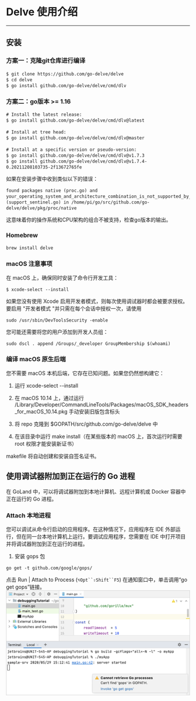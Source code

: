 # Delve 使用介绍

---

## 安装

### 方案一：克隆git仓库进行编译

```sh-session
$ git clone https://github.com/go-delve/delve
$ cd delve
$ go install github.com/go-delve/delve/cmd/dlv
```

### 方案二：go版本 >= 1.16

```sh-session
# Install the latest release:
$ go install github.com/go-delve/delve/cmd/dlv@latest

# Install at tree head:
$ go install github.com/go-delve/delve/cmd/dlv@master

# Install at a specific version or pseudo-version:
$ go install github.com/go-delve/delve/cmd/dlv@v1.7.3
$ go install github.com/go-delve/delve/cmd/dlv@v1.7.4-0.20211208103735-2f13672765fe
```

如果在安装步骤中收到类似以下的错误：

```shell
found packages native (proc.go) and your_operating_system_and_architecture_combination_is_not_supported_by_delve (support_sentinel.go) in /home/pi/go/src/github.com/go-delve/delve/pkg/proc/native
```

这意味着你的操作系统和CPU架构的组合不被支持，检查go版本的输出。   

### Homebrew

```shell
brew install delve
```

### macOS 注意事项

在 macOS 上，确保同时安装了命令行开发工具：

```shell
$ xcode-select --install
```

如果您没有使用 Xcode 启用开发者模式，则每次使用调试器时都会被要求授权。要启用 "开发者模式 "并只需在每个会话中授权一次，请使用

```shell
sudo /usr/sbin/DevToolsSecurity -enable
```

您可能还需要将您的用户添加到开发人员组：

```shell
sudo dscl . append /Groups/_developer GroupMembership $(whoami)
```

### 编译 macOS 原生后端

您不需要 macOS 本机后端，它存在已知问题。如果您仍然想构建它：

1. 运行 xcode-select --install

2. 在 macOS 10.14 上，通过运行 /Library/Developer/CommandLineTools/Packages/macOS_SDK_headers_for_macOS_10.14.pkg 手动安装旧版包含标头

3. 将 repo 克隆到 $GOPATH/src/github.com/go-delve/delve 中

4. 在该目录中运行 make install（在某些版本的 macOS 上，首次运行时需要 root 权限才能安装新证书）

makefile 将自动创建和安装自签名证书。

## 使用调试器附加到正在运行的 Go 进程

在 GoLand 中，可以将调试器附加到本地计算机、远程计算机或 Docker 容器中正在运行的 Go 进程。

### Attach 本地进程

您可以调试从命令行启动的应用程序。在这种情况下，应用程序在 IDE 外部运行，但在同一台本地计算机上运行。要调试应用程序，您需要在 IDE 中打开项目并将调试器附加到正在运行的进程。

1. 安装 gops 包

```shell
go get -t github.com/google/gops/
```

点击 Run | Attach to Process (`⌥Opt``⇧Shift``F5`) 在通知窗口中，单击调用“go get gops”链接。![](images/go_invoke_go_get_gops.png)
